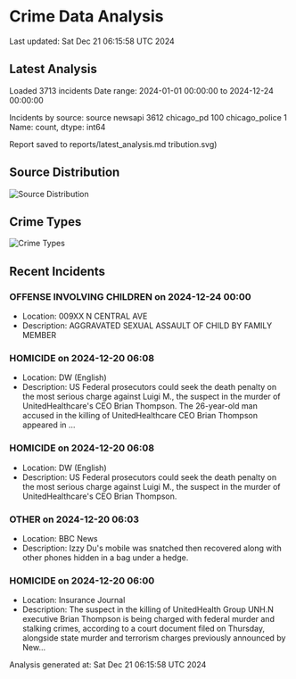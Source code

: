 # Crime Data Analysis
Last updated: Sat Dec 21 06:15:58 UTC 2024

## Latest Analysis

Loaded 3713 incidents
Date range: 2024-01-01 00:00:00 to 2024-12-24 00:00:00

Incidents by source:
source
newsapi           3612
chicago_pd         100
chicago_police       1
Name: count, dtype: int64

Report saved to reports/latest_analysis.md
tribution.svg)

## Source Distribution
![Source Distribution](images/source_distribution.svg)

## Crime Types
![Crime Types](images/crime_types.svg)

## Recent Incidents

### OFFENSE INVOLVING CHILDREN on 2024-12-24 00:00
- Location: 009XX N CENTRAL AVE
- Description: AGGRAVATED SEXUAL ASSAULT OF CHILD BY FAMILY MEMBER


### HOMICIDE on 2024-12-20 06:08
- Location: DW (English)
- Description: US Federal prosecutors could seek the death penalty on the most serious charge against Luigi M., the suspect in the murder of UnitedHealthcare's CEO Brian Thompson. The 26-year-old man accused in the killing of UnitedHealthcare CEO Brian Thompson appeared in …


### HOMICIDE on 2024-12-20 06:08
- Location: DW (English)
- Description: US Federal prosecutors could seek the death penalty on the most serious charge against Luigi M., the suspect in the murder of UnitedHealthcare's CEO Brian Thompson.


### OTHER on 2024-12-20 06:03
- Location: BBC News
- Description: Izzy Du's mobile was snatched then recovered along with other phones hidden in a bag under a hedge.


### HOMICIDE on 2024-12-20 06:00
- Location: Insurance Journal
- Description: The suspect in the killing of UnitedHealth Group UNH.N executive Brian Thompson is being charged with federal murder and stalking crimes, according to a court document filed on Thursday, alongside state murder and terrorism charges previously announced by New…

Analysis generated at: Sat Dec 21 06:15:58 UTC 2024
